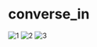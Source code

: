 # converse_in

![1](https://github.com/salvinjosf/Converse_IN/assets/124342493/545cada1-5176-43cc-b34f-787bdaca04d6)
![2](https://github.com/salvinjosf/Converse_IN/assets/124342493/3acfaf88-eda6-4245-a3fe-4018bf208745)
![3](https://github.com/salvinjosf/Converse_IN/assets/124342493/f6aeb1b4-287b-434b-98cf-3956d6e6c709)
